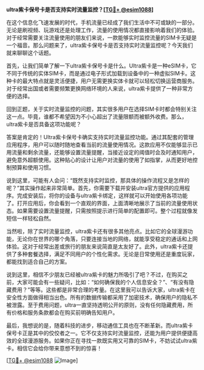 **ultra紫卡保号卡是否支持实时流量监控？[[TG💪+ @esim1088](https://t.me/s/esim1088)]**

在这个信息化飞速发展的时代，手机流量已经成了我们生活中不可或缺的一部分。无论是刷视频、玩游戏还是处理工作，流量的使用情况都直接影响着我们的体验。对于经常需要关注流量使用的朋友们来说，一款能够实时监控流量的SIM卡无疑是一个福音。那么问题来了，ultra紫卡保号卡是否支持实时流量监控呢？今天我们就来聊聊这个话题。

首先，让我们简单了解一下ultra紫卡保号卡是什么。Ultra紫卡是一种eSIM卡，它不同于传统的实体SIM卡，而是通过电子形式加载到设备中的一种虚拟SIM卡。这种卡的最大特点就是灵活便捷，用户无需更换实体卡就可以轻松切换运营商服务。对于经常出国或者需要频繁更换网络环境的人来说，ultra紫卡提供了一种非常方便的选择。

回到正题，关于实时流量监控的问题，其实很多用户在选择SIM卡时都会特别关注这一点。毕竟，谁都不希望因为不小心超出了流量限额而被额外收费。那么，ultra紫卡是否具备这项功能呢？

答案是肯定的！Ultra紫卡保号卡确实支持实时流量监控功能。通过其配套的管理应用程序，用户可以随时随地查看当前的流量使用情况。这款应用不仅能够显示已用流量和剩余流量，还能够设置流量提醒，当接近设定的阈值时会及时通知用户，避免意外超额使用。这种贴心的设计让用户对流量的使用了如指掌，从而更好地控制预算和使用习惯。

说到这里，可能有人会问：“既然支持实时监控，那具体的操作流程又是怎样的呢？”其实操作起来非常简单。首先，你需要下载并安装ultra官方提供的应用程序。完成安装后，将你的设备与ultra紫卡绑定，这样就可以开始使用各项功能了。打开应用后，你会看到一个直观的界面，上面清晰地展示了当前的流量使用状态。如果需要设置流量提醒，只需按照提示进行简单的配置即可。整个过程就像发短信一样轻松自然。

当然啦，除了实时流量监控，ultra紫卡还有很多其他亮点。比如它的全球漫游功能，无论你在世界的哪个角落，只要连接当地的网络，就能享受稳定的通话和上网体验。这对于经常出差或旅行的朋友来说简直是太友好了。此外，ultra紫卡还提供了多种套餐选择，满足不同用户的个性化需求。无论是日常使用还是重度玩家，都能找到适合自己的方案。

说到这里，相信不少朋友已经被ultra紫卡的魅力所吸引了吧？不过，在购买之前，大家可能会有一些疑问，比如：“如何确保我的个人信息安全？”、“有没有隐藏费用？”等等。这些都是非常合理的考量。在这里我可以告诉大家，ultra紫卡在安全性方面做得相当出色。所有的数据传输都采用了加密技术，确保用户的隐私不被泄露。至于费用问题，ultra一直坚持透明公开的原则，没有任何隐藏费用，所有价格和服务条款都会在购买前明确告知用户。

最后，我想说的是，随着科技的进步，移动通信工具也在不断革新。而ultra紫卡保号卡正是其中的佼佼者之一。它不仅支持实时流量监控，还能为用户提供便捷高效的全球漫游服务。如果你正在寻找一款既实用又可靠的SIM卡，不妨试试ultra紫卡。相信它会给你带来意想不到的惊喜！

[[TG💪+ @esim1088](https://t.me/s/esim1088) ![Image](https://i.postimg.cc/4NQfJmqS/Snipaste-2025-05-13-00-14-12.png)]